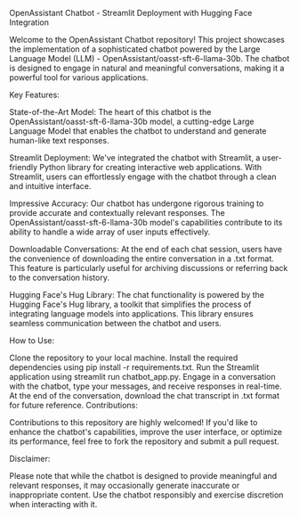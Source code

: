 OpenAssistant Chatbot - Streamlit Deployment with Hugging Face Integration

Welcome to the OpenAssistant Chatbot repository! This project showcases the implementation of a sophisticated chatbot powered by the Large Language Model (LLM) - OpenAssistant/oasst-sft-6-llama-30b. The chatbot is designed to engage in natural and meaningful conversations, making it a powerful tool for various applications.

Key Features:

State-of-the-Art Model: The heart of this chatbot is the OpenAssistant/oasst-sft-6-llama-30b model, a cutting-edge Large Language Model that enables the chatbot to understand and generate human-like text responses.

Streamlit Deployment: We've integrated the chatbot with Streamlit, a user-friendly Python library for creating interactive web applications. With Streamlit, users can effortlessly engage with the chatbot through a clean and intuitive interface.

Impressive Accuracy: Our chatbot has undergone rigorous training to provide accurate and contextually relevant responses. The OpenAssistant/oasst-sft-6-llama-30b model's capabilities contribute to its ability to handle a wide array of user inputs effectively.

Downloadable Conversations: At the end of each chat session, users have the convenience of downloading the entire conversation in a .txt format. This feature is particularly useful for archiving discussions or referring back to the conversation history.

Hugging Face's Hug Library: The chat functionality is powered by the Hugging Face's Hug library, a toolkit that simplifies the process of integrating language models into applications. This library ensures seamless communication between the chatbot and users.

How to Use:

Clone the repository to your local machine.
Install the required dependencies using pip install -r requirements.txt.
Run the Streamlit application using streamlit run chatbot_app.py.
Engage in a conversation with the chatbot, type your messages, and receive responses in real-time.
At the end of the conversation, download the chat transcript in .txt format for future reference.
Contributions:

Contributions to this repository are highly welcomed! If you'd like to enhance the chatbot's capabilities, improve the user interface, or optimize its performance, feel free to fork the repository and submit a pull request.

Disclaimer:

Please note that while the chatbot is designed to provide meaningful and relevant responses, it may occasionally generate inaccurate or inappropriate content. Use the chatbot responsibly and exercise discretion when interacting with it.
